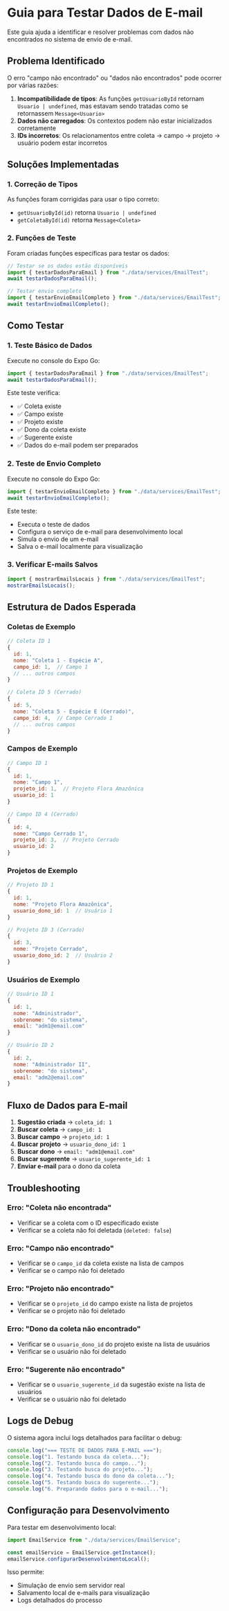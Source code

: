 # Guia para Testar Dados de E-mail

Este guia ajuda a identificar e resolver problemas com dados não encontrados no sistema de envio de e-mail.

## Problema Identificado

O erro "campo não encontrado" ou "dados não encontrados" pode ocorrer por várias razões:

1. **Incompatibilidade de tipos**: As funções `getUsuarioById` retornam `Usuario | undefined`, mas estavam sendo tratadas como se retornassem `Message<Usuario>`
2. **Dados não carregados**: Os contextos podem não estar inicializados corretamente
3. **IDs incorretos**: Os relacionamentos entre coleta → campo → projeto → usuário podem estar incorretos

## Soluções Implementadas

### 1. Correção de Tipos

As funções foram corrigidas para usar o tipo correto:

- `getUsuarioById(id)` retorna `Usuario | undefined`
- `getColetaById(id)` retorna `Message<Coleta>`

### 2. Funções de Teste

Foram criadas funções específicas para testar os dados:

```javascript
// Testar se os dados estão disponíveis
import { testarDadosParaEmail } from "./data/services/EmailTest";
await testarDadosParaEmail();

// Testar envio completo
import { testarEnvioEmailCompleto } from "./data/services/EmailTest";
await testarEnvioEmailCompleto();
```

## Como Testar

### 1. Teste Básico de Dados

Execute no console do Expo Go:

```javascript
import { testarDadosParaEmail } from "./data/services/EmailTest";
await testarDadosParaEmail();
```

Este teste verifica:

- ✅ Coleta existe
- ✅ Campo existe
- ✅ Projeto existe
- ✅ Dono da coleta existe
- ✅ Sugerente existe
- ✅ Dados do e-mail podem ser preparados

### 2. Teste de Envio Completo

Execute no console do Expo Go:

```javascript
import { testarEnvioEmailCompleto } from "./data/services/EmailTest";
await testarEnvioEmailCompleto();
```

Este teste:

- Executa o teste de dados
- Configura o serviço de e-mail para desenvolvimento local
- Simula o envio de um e-mail
- Salva o e-mail localmente para visualização

### 3. Verificar E-mails Salvos

```javascript
import { mostrarEmailsLocais } from "./data/services/EmailTest";
mostrarEmailsLocais();
```

## Estrutura de Dados Esperada

### Coletas de Exemplo

```javascript
// Coleta ID 1
{
  id: 1,
  nome: "Coleta 1 - Espécie A",
  campo_id: 1,  // Campo 1
  // ... outros campos
}

// Coleta ID 5 (Cerrado)
{
  id: 5,
  nome: "Coleta 5 - Espécie E (Cerrado)",
  campo_id: 4,  // Campo Cerrado 1
  // ... outros campos
}
```

### Campos de Exemplo

```javascript
// Campo ID 1
{
  id: 1,
  nome: "Campo 1",
  projeto_id: 1,  // Projeto Flora Amazônica
  usuario_id: 1
}

// Campo ID 4 (Cerrado)
{
  id: 4,
  nome: "Campo Cerrado 1",
  projeto_id: 3,  // Projeto Cerrado
  usuario_id: 2
}
```

### Projetos de Exemplo

```javascript
// Projeto ID 1
{
  id: 1,
  nome: "Projeto Flora Amazônica",
  usuario_dono_id: 1  // Usuário 1
}

// Projeto ID 3 (Cerrado)
{
  id: 3,
  nome: "Projeto Cerrado",
  usuario_dono_id: 2  // Usuário 2
}
```

### Usuários de Exemplo

```javascript
// Usuário ID 1
{
  id: 1,
  nome: "Administrador",
  sobrenome: "do sistema",
  email: "adm1@email.com"
}

// Usuário ID 2
{
  id: 2,
  nome: "Administrador II",
  sobrenome: "do sistema",
  email: "adm2@email.com"
}
```

## Fluxo de Dados para E-mail

1. **Sugestão criada** → `coleta_id: 1`
2. **Buscar coleta** → `campo_id: 1`
3. **Buscar campo** → `projeto_id: 1`
4. **Buscar projeto** → `usuario_dono_id: 1`
5. **Buscar dono** → `email: "adm1@email.com"`
6. **Buscar sugerente** → `usuario_sugerente_id: 1`
7. **Enviar e-mail** para o dono da coleta

## Troubleshooting

### Erro: "Coleta não encontrada"

- Verificar se a coleta com o ID especificado existe
- Verificar se a coleta não foi deletada (`deleted: false`)

### Erro: "Campo não encontrado"

- Verificar se o `campo_id` da coleta existe na lista de campos
- Verificar se o campo não foi deletado

### Erro: "Projeto não encontrado"

- Verificar se o `projeto_id` do campo existe na lista de projetos
- Verificar se o projeto não foi deletado

### Erro: "Dono da coleta não encontrado"

- Verificar se o `usuario_dono_id` do projeto existe na lista de usuários
- Verificar se o usuário não foi deletado

### Erro: "Sugerente não encontrado"

- Verificar se o `usuario_sugerente_id` da sugestão existe na lista de usuários
- Verificar se o usuário não foi deletado

## Logs de Debug

O sistema agora inclui logs detalhados para facilitar o debug:

```javascript
console.log("=== TESTE DE DADOS PARA E-MAIL ===");
console.log("1. Testando busca da coleta...");
console.log("2. Testando busca do campo...");
console.log("3. Testando busca do projeto...");
console.log("4. Testando busca do dono da coleta...");
console.log("5. Testando busca do sugerente...");
console.log("6. Preparando dados para o e-mail...");
```

## Configuração para Desenvolvimento

Para testar em desenvolvimento local:

```javascript
import EmailService from "./data/services/EmailService";

const emailService = EmailService.getInstance();
emailService.configurarDesenvolvimentoLocal();
```

Isso permite:

- Simulação de envio sem servidor real
- Salvamento local de e-mails para visualização
- Logs detalhados do processo
